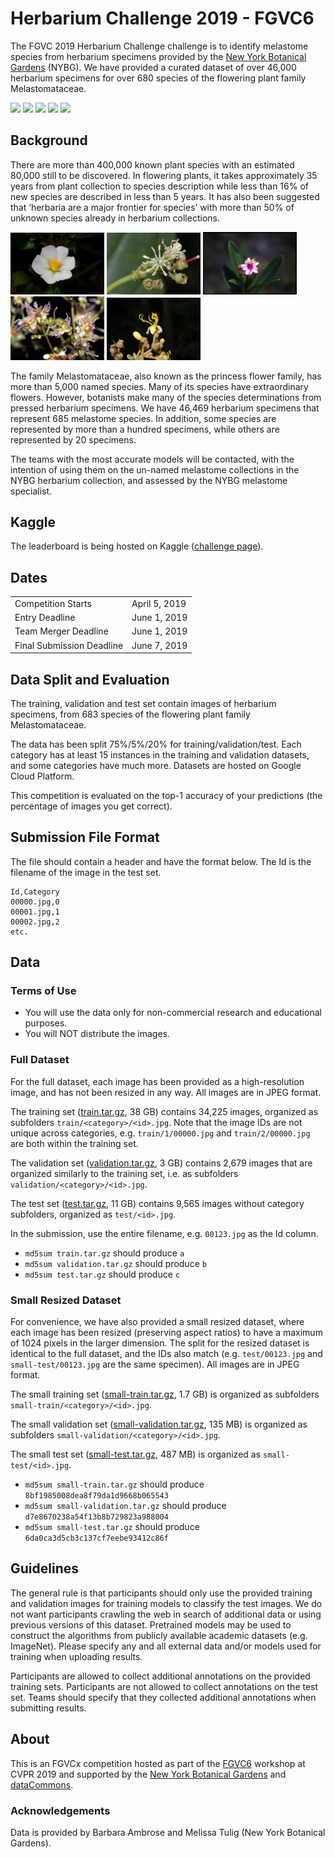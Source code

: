 # Herbarium Challenge 2019 - FGVC6

The FGVC 2019 Herbarium Challenge challenge is to identify melastome species from herbarium specimens provided by the [New York Botanical Gardens](https://www.nybg.org/plant-research-and-conservation/) (NYBG). We have provided a curated dataset of over 46,000 herbarium specimens for over 680 species of the flowering plant family Melastomataceae.

<p float="left">
	<img src="./2019/assets/specimen1.jpg" width=150>
	<img src="./2019/assets/specimen2.jpg" width=150>
	<img src="./2019/assets/specimen3.jpg" width=150>
	<img src="./2019/assets/specimen4.jpg" width=150>
	<img src="./2019/assets/specimen5.jpg" width=150>
</p>

## Background
There are more than 400,000 known plant species with an estimated 80,000 still to be discovered. In flowering plants, it takes approximately 35 years from plant collection to species description while less than 16% of new species are described in less than 5 years. It has also been suggested that ‘herbaria are a major frontier for species’ with more than 50% of unknown species already in herbarium collections.

<p float="left">
	<img src="./2019/assets/plant1.jpg" width=150>
	<img src="./2019/assets/plant2.jpg" width=150>
	<img src="./2019/assets/plant3.jpg" width=150>
	<img src="./2019/assets/plant4.jpg" width=150>
	<img src="./2019/assets/plant5.jpg" width=150>
</p>

The family Melastomataceae, also known as the princess flower family, has more than 5,000 named species. Many of its species have extraordinary flowers. However, botanists make many of the species determinations from pressed herbarium specimens. We have 46,469 herbarium specimens that represent 685 melastome species. In addition, some species are represented by more than a hundred specimens, while others are represented by 20 specimens.

The teams with the most accurate models will be contacted, with the intention of using them on the un-named melastome collections in the NYBG herbarium collection, and assessed by the NYBG melastome specialist.

## Kaggle
The leaderboard is being hosted on Kaggle ([challenge page](https://www.kaggle.com/c/herbarium-2019-fgvc6)).

## Dates
|||
|------|---------------|
Competition Starts|April 5, 2019|
Entry Deadline|June 1, 2019|
Team Merger Deadline|June 1, 2019|
Final Submission Deadline|June 7, 2019|

## Data Split and Evaluation
The training, validation and test set contain images of herbarium specimens, from 683 species of the flowering plant family Melastomataceae.

The data has been split 75%/5%/20% for training/validation/test. Each category has at least 15 instances in the training and validation datasets, and some categories have much more. Datasets are hosted on Google Cloud Platform.

This competition is evaluated on the top-1 accuracy of your predictions (the percentage of images you get correct).

## Submission File Format
The file should contain a header and have the format below. The Id is the filename of the image in the test set.

    Id,Category
    00000.jpg,0
    00001.jpg,1
    00002.jpg,2
    etc.

## Data
### Terms of Use
* You will use the data only for non-commercial research and educational purposes.
* You will NOT distribute the images.

### Full Dataset
For the full dataset, each image has been provided as a high-resolution image, and has not been resized in any way. All images are in JPEG format.

The training set ([train.tar.gz](https://storage.googleapis.com/nybg/herbarium-2019-fgvc6/train.tar.gz), 38 GB) contains 34,225 images, organized as subfolders `train/<category>/<id>.jpg`. Note that the image IDs are not unique across categories, e.g. `train/1/00000.jpg` and `train/2/00000.jpg` are both within the training set.

The validation set ([validation.tar.gz](https://storage.googleapis.com/nybg/herbarium-2019-fgvc6/validation.tar.gz), 3 GB) contains 2,679 images that are organized similarly to the training set, i.e. as subfolders `validation/<category>/<id>.jpg`.

The test set ([test.tar.gz](https://storage.googleapis.com/nybg/herbarium-2019-fgvc6/test.tar.gz), 11 GB) contains 9,565 images without category subfolders, organized as `test/<id>.jpg`.

In the submission, use the entire filename, e.g. `00123.jpg` as the Id column.

* `md5sum train.tar.gz` should produce `a`
* `md5sum validation.tar.gz` should produce `b`
* `md5sum test.tar.gz` should produce `c`

### Small Resized Dataset
For convenience, we have also provided a small resized dataset, where each image has been resized (preserving aspect ratios) to have a maximum of 1024 pixels in the larger dimension. The split for the resized dataset is identical to the full dataset, and the IDs also match (e.g. `test/00123.jpg` and `small-test/00123.jpg` are the same specimen). All images are in JPEG format.

The small training set ([small-train.tar.gz](https://storage.googleapis.com/nybg/herbarium-2019-fgvc6/small-train.tar.gz), 1.7 GB) is organized as subfolders `small-train/<category>/<id>.jpg`.

The small validation set ([small-validation.tar.gz](https://storage.googleapis.com/nybg/herbarium-2019-fgvc6/small-validation.tar.gz), 135 MB) is organized as subfolders `small-validation/<category>/<id>.jpg`.

The small test set ([small-test.tar.gz](https://storage.googleapis.com/nybg/herbarium-2019-fgvc6/small-test.tar.gz), 487 MB) is organized as `small-test/<id>.jpg`.

* `md5sum small-train.tar.gz` should produce `8bf1985008dea8f79da1d9668b065543`
* `md5sum small-validation.tar.gz` should produce `d7e8670238a54f13b8b729823a988004`
* `md5sum small-test.tar.gz` should produce `6da0ca3d5cb3c137cf7eebe93412c86f`

## Guidelines
The general rule is that participants should only use the provided training and validation images for training models to classify the test images. We do not want participants crawling the web in search of additional data or using previous versions of this dataset. Pretrained models may be used to construct the algorithms from publicly available academic datasets (e.g. ImageNet). Please specify any and all external data and/or models used for training when uploading results.

Participants are allowed to collect additional annotations on the provided training sets. Participants are not allowed to collect annotations on the test set. Teams should specify that they collected additional annotations when submitting results.

## About
This is an FGVCx competition hosted as part of the [FGVC6](https://sites.google.com/corp/view/fgvc6/home) workshop at CVPR 2019 and supported by the [New York Botanical Gardens](https://www.nybg.org/plant-research-and-conservation/) and [dataCommons](http://www.datacommons.org/).

### Acknowledgements
Data is provided by Barbara Ambrose and Melissa Tulig (New York Botanical Gardens).
